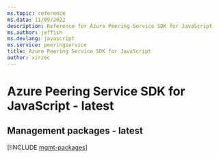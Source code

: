 ```yaml
---
ms.topic: reference
ms.data: 11/09/2022
description: Reference for Azure Peering Service SDK for JavaScript
ms.author: jeffish
ms.devlang: javascript
ms.service: peeringservice
title: Azure Peering Service SDK for JavaScript
author: xirzec
---
```

# Azure Peering Service SDK for JavaScript - latest

## Management packages - latest
[!INCLUDE [mgmt-packages](peering-service-mgmt-index.md)]